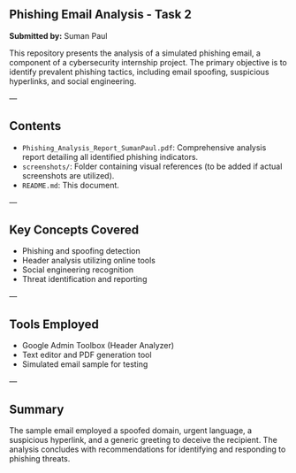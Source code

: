 ## Phishing Email Analysis - Task 2

**Submitted by:** Suman Paul

This repository presents the analysis of a simulated phishing email, a component of a cybersecurity internship project. The primary objective is to identify prevalent phishing tactics, including email spoofing, suspicious hyperlinks, and social engineering.

—

## Contents

- `Phishing_Analysis_Report_SumanPaul.pdf`: Comprehensive analysis report detailing all identified phishing indicators.
- `screenshots/`: Folder containing visual references (to be added if actual screenshots are utilized).
- `README.md`: This document.

—

## Key Concepts Covered

- Phishing and spoofing detection
- Header analysis utilizing online tools
- Social engineering recognition
- Threat identification and reporting

—

## Tools Employed

- Google Admin Toolbox (Header Analyzer)
- Text editor and PDF generation tool
- Simulated email sample for testing

—

## Summary

The sample email employed a spoofed domain, urgent language, a suspicious hyperlink, and a generic greeting to deceive the recipient. The analysis concludes with recommendations for identifying and responding to phishing threats.
